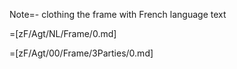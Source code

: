 Note=- clothing the frame with French language text

=[zF/Agt/NL/Frame/0.md]

=[zF/Agt/00/Frame/3Parties/0.md]
  
